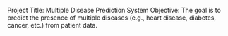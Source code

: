 Project Title: Multiple Disease Prediction System
Objective: The goal is to predict the presence of multiple diseases (e.g., heart disease, diabetes, cancer, etc.) from patient data.
